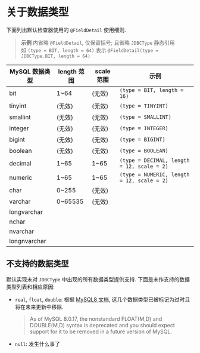 # 关于数据类型

下面列出默认检查器使用的 `@FieldDetail` 使用细则.

> **示例** 内省略 `@FieldDetail`, 仅保留括号; 且省略 `JDBCType` 静态引用  
> 如 `(type = BIT, length = 64)` 表示 `@FieldDetail(type = JDBCType.BIT, length = 64)`

MySQL 数据类型 | length 范围 | scale 范围 | 示例
---|---|---|---
bit | 1~64 | (无效) | `(type = BIT, length = 16)`
tinyint | (无效) | (无效) | `(type = TINYINT)`
smallint | (无效) | (无效) | `(type = SMALLINT)`
integer | (无效) | (无效) | `(type = INTEGER)`
bigint | (无效) | (无效) | `(type = BIGINT)`
boolean | (无效) | (无效) | `(type = BOOLEAN)`
decimal | 1~65 | 1~65 | `(type = DECIMAL, length = 12, scale = 2)`
numeric | 1~65 | 1~65 | `(type = NUMERIC, length = 12, scale = 2)`
char | 0~255 | (无效)
varchar | 0~65535 | (无效)
longvarchar |
nchar |
nvarchar |
longnvarchar |


## 不支持的数据类型

默认实现未对 `JDBCType` 中出现的所有数据类型提供支持. 下面是未作支持的数据类型列表和相应原因:

* `real`, `float`, `double`: 根据 [MySQL8 文档](https://dev.mysql.com/doc/refman/8.0/en/floating-point-types.html), 这几个数据类型已被标记为过时且将在未来更新中移除.  
  > As of MySQL 8.0.17, the nonstandard FLOAT(M,D) and DOUBLE(M,D) syntax is deprecated and you should expect support for it to be removed in a future version of MySQL.
* `null`: 发生什么事了

